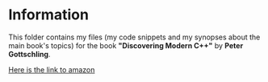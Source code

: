 Information
===========

This folder contains my files 
(my code snippets and my synopses about the main book's topics) 
for the book  **"Discovering Modern C++"**
by **Peter Gottschling**.
 
[Here is the link to
amazon](https://www.amazon.com/Discovering-Modern-Scientists-Programmers-Depth/dp/0134383583)


